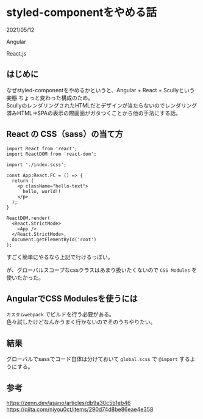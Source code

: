# styled-componentをやめる話

<div class="info">
  <p class="info__date">
    2021/05/12
  </p>
  <div class="info__tags">
    <p class="info__tags__one">Angular</p>
    <p class="info__tags__one">React.js</p>
  </div>
</div>

## はじめに
なぜstyled-componentをやめるかというと、Angular + React + Scullyという ~~変態~~ ちょっと変わった構成のため。  
ScullyのレンダリングされたHTMLだとデザインが当たらないのでレンダリング済みHTML→SPAの表示の際画面がガタつくことから他の手法にする話。

## React の CSS（sass）の当て方
```tsx
import React from 'react';
import ReactDOM from 'react-dom';

import './index.scss';

const App:React.FC = () => {
  return (
    <p className="hello-text">
      hello, world!!
    </p>
  );
}

ReactDOM.render(
  <React.StrictMode>
    <App />
  </React.StrictMode>,
  document.getElementById('root')
);
```
すごく簡単にやるなら上記で行けるっぽい。  


が、グローバルスコープなcssクラスはあまり扱いたくないので `CSS Modules` を使いたかった。

## AngularでCSS Modulesを使うには
`カスタムwebpack` でビルドを行う必要がある。  
色々試したけどなんかうまく行かないのでそのうちやりたい。

## 結果
グローバルでsassでコード自体は分けておいて `global.scss` で `@import` するようにする。

## 参考
https://zenn.dev/asano/articles/db9a30c5b1eb46
https://qiita.com/niyou0ct/items/290d74d8be86eae4e358
